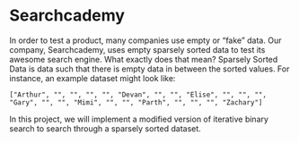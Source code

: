 # Searchcademy

In order to test a product, many companies use empty or “fake” data. Our company, Searchcademy, uses empty sparsely sorted data to test its awesome search engine. What exactly does that mean? Sparsely Sorted Data is data such that there is empty data in between the sorted values. For instance, an example dataset might look like:

    ["Arthur", "", "", "", "", "Devan", "", "", "Elise", "", "", "", "Gary", "", "", "Mimi", "", "", "Parth", "", "", "", "Zachary"]

In this project, we will implement a modified version of iterative binary search to search through a sparsely sorted dataset.
